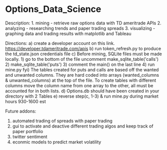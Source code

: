 # Options_Data_Science

Description: 1. mining - retrieve raw options data with TD ameritrade APIs
             2. analyzing - researching trends and paper trading spreads
             3. visualizing - graphing data and trading results with matplotlib and Tableau
             
   
   
Directions: a) create a developer account on this link. https://developer.tdameritrade.com/apis
            b) run token_refresh.py to produce the td_state.json credentials file
            c) Before mining, SQLite files must be made locally.
                   1) go to the bottom of the file uncomment make_sqlite_table('calls')
                   2)                                        make_sqlite_table('puts')
                   3) comment the main() on the last line
                   4) run mine.py
                 fyi) The tables created for puts and calls are based off the wanted and unwanted                       columns. They are hard coded into arrays (wanted_columns & unwanted_columns)                       at the top of the file. To create tables with different columns move the                           column name from one array to the other, all must be accounted for in both                         lists.
            d) Options.db should have been created in your directory with 2 Tables
            e) reverse step(c, 1-3) & run mine.py during market hours 930-1600 est 
            
            
            
 Future addons:
 1) automated trading of spreads with paper trading
 2) gui to activate and deactive different trading algos and keep track of paper portfolio
 3) twitter sentiment 
 4) econmic models to predict market volatility

            
            
            
